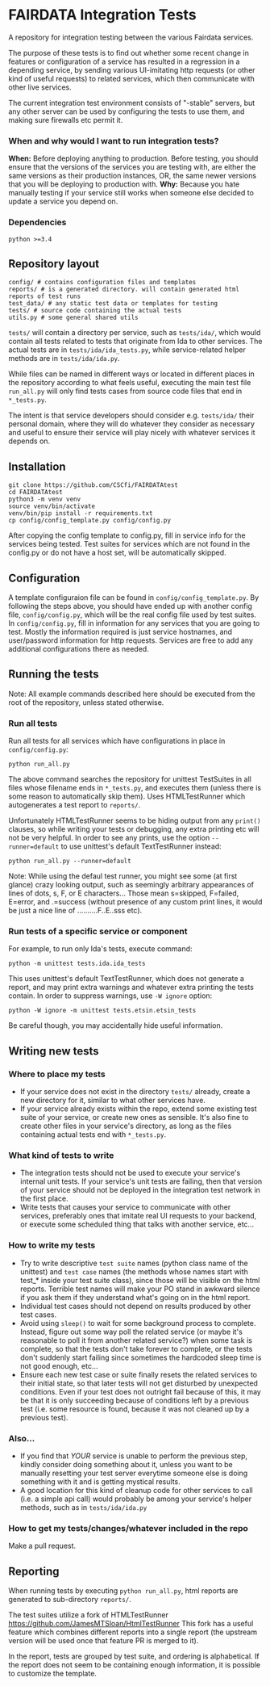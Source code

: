 # FAIRDATA Integration Tests

A repository for integration testing between the various Fairdata services.

The purpose of these tests is to find out whether some recent change in features or configuration of a service has resulted in a regression in a depending service, by sending various UI-imitating http requests (or other kind of useful requests) to related services, which then communicate with other live services.

The current integration test environment consists of "<service>-stable" servers, but any other server can be used by configuring the tests to use them, and making sure firewalls etc permit it.

### When and why would I want to run integration tests?

**When:** Before deploying anything to production. Before testing, you should ensure that the versions of the services you are testing with, are either the same versions as their production instances, OR, the same newer versions that you will be deploying to production with. **Why:** Because you hate manually testing if your service still works when someone else decided to update a service you depend on.

### Dependencies

    python >=3.4

## Repository layout

    config/ # contains configuration files and templates
    reports/ # is a generated directory. will contain generated html reports of test runs
    test_data/ # any static test data or templates for testing
    tests/ # source code containing the actual tests
    utils.py # some general shared utils

`tests/` will contain a directory per service, such as `tests/ida/`, which would contain all tests related to tests that originate from Ida to other services. The actual tests are in `tests/ida/ida_tests.py`, while service-related helper methods are in `tests/ida/ida.py`.

While files can be named in different ways or located in different places in the repository according to what feels useful, executing the main test file `run_all.py` will only find tests cases from source code files that end in `*_tests.py`.

The intent is that service developers should consider e.g. `tests/ida/` their personal domain, where they will do whatever they consider as necessary and useful to ensure their service will play nicely with whatever services it depends on.

## Installation

    git clone https://github.com/CSCfi/FAIRDATAtest
    cd FAIRDATAtest
    python3 -m venv venv
    source venv/bin/activate
    venv/bin/pip install -r requirements.txt
    cp config/config_template.py config/config.py

After copying the config template to config.py, fill in service info for the services being tested. Test suites for services which are not found in the config.py or do not have a host set, will be automatically skipped.

## Configuration

A template configuraion file can be found in `config/config_template.py`. By following the steps above, you should have ended up with another config file, `config/config.py`, which will be the real config file used by test suites. In `config/config.py`, fill in information for any services that you are going to test. Mostly the information required is just service hostnames, and user/password information for http requests. Services are free to add any additional configurations there as needed.

## Running the tests

Note: All example commands described here should be executed from the root of the repository, unless stated otherwise.

### Run all tests

Run all tests for all services which have configurations in place in `config/config.py`:

    python run_all.py

The above command searches the repository for unittest TestSuites in all files whose filename ends in `*_tests.py`, and executes them (unless there is some reason to automatically skip them). Uses HTMLTestRunner which autogenerates a test report to `reports/`.

Unfortunately HTMLTestRunner seems to be hiding output from any `print()` clauses, so while writing your tests or debugging, any extra printing etc will not be very helpful. In order to see any prints, use the option `--runner=default` to use unittest's default TextTestRunner instead:

    python run_all.py --runner=default

Note: While using the defaul test runner, you might see some (at first glance) crazy looking output, such as seemingly arbitrary appearances of lines of dots, s, F, or E characters... Those mean s=skipped, F=failed, E=error, and .=success (without presence of any custom print lines, it would be just a nice line of ..........F..E..sss etc).

### Run tests of a specific service or component

For example, to run only Ida's tests, execute command:

    python -m unittest tests.ida.ida_tests

This uses unittest's default TextTestRunner, which does not generate a report, and may print extra warnings and whatever extra printing the tests contain. In order to suppress warnings, use `-W ignore` option:

    python -W ignore -m unittest tests.etsin.etsin_tests

Be careful though, you may accidentally hide useful information.

## Writing new tests

### Where to place my tests

* If your service does not exist in the directory `tests/` already, create a new directory for it, similar to what other services have.
* If your service already exists within the repo, extend some existing test suite of your service, or create new ones as sensible. It's also fine to create other files in your service's directory, as long as the files containing actual tests end with `*_tests.py`.

### What kind of tests to write

* The integration tests should not be used to execute your service's internal unit tests. If your service's unit tests are failing, then that version of your service should not be deployed in the integration test network in the first place.
* Write tests that causes your service to communicate with other services, preferably ones that imitate real UI requests to your backend, or execute some scheduled thing that talks with another service, etc...

### How to write my tests

* Try to write descriptive `test suite` names (python class name of the unittest) and `test case` names (the methods whose names start with test_* inside your test suite class), since those will be visible on the html reports. Terrible test names will make your PO stand in awkward silence if you ask them if they understand what's going on in the html report.
* Individual test cases should not depend on results produced by other test cases.
* Avoid using `sleep()` to wait for some background process to complete. Instead, figure out some way poll the related service (or maybe it's reasonable to poll it from another related service?) when some task is complete, so that the tests don't take forever to complete, or the tests don't suddenly start failing since sometimes the hardcoded sleep time is not good enough, etc...
* Ensure each new test case or suite finally resets the related services to their initial state, so that later tests will not get disturbed by unexpected conditions. Even if your test does not outright fail because of this, it may be that it is only succeeding because of conditions left by a previous test (i.e. some resource is found, because it was not cleaned up by a previous test).

### Also...

* If you find that *YOUR* service is unable to perform the previous step, kindly consider doing something about it, unless you want to be manually resetting your test server everytime someone else is doing something with it and is getting mystical results.
* A good location for this kind of cleanup code for other services to call (i.e. a simple api call) would probably be among your service's helper methods, such as in `tests/ida/ida.py`

### How to get my tests/changes/whatever included in the repo

Make a pull request.

## Reporting

When running tests by executing `python run_all.py`, html reports are generated to sub-directory `reports/`.

The test suites utilize a fork of HTMLTestRunner https://github.com/JamesMTSloan/HtmlTestRunner This fork has a useful feature which combines different reports into a single report (the upstream version will be used once that feature PR is merged to it).

In the report, tests are grouped by test suite, and ordering is alphabetical. If the report does not seem to be containing enough information, it is possible to customize the template.
